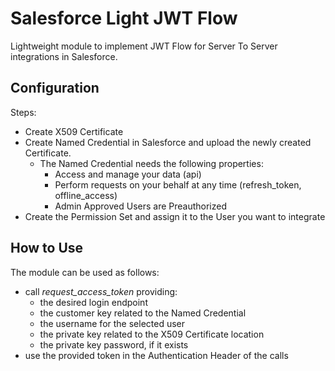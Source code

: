 # Salesforce Light JWT Flow

Lightweight module to implement JWT Flow for Server To Server
integrations in Salesforce. 

## Configuration

Steps:
- Create X509 Certificate
- Create Named Credential in Salesforce and upload the newly created Certificate.
    - The Named Credential needs the following properties:
        - Access and manage your data (api)
        - Perform requests on your behalf at any time (refresh_token, offline_access)
        - Admin Approved Users are Preauthorized
- Create the Permission Set and assign it to the User you want to integrate

## How to Use

The module can be used as follows:
- call *request_access_token* providing:
    - the desired login endpoint
    - the customer key related to the Named Credential
    - the username for the selected user
    - the private key related to the X509 Certificate location
    - the private key password, if it exists
- use the provided token in the Authentication Header of the calls